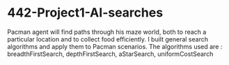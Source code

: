 # 442-Project1-AI-searches
Pacman agent will find paths through his maze world, both to reach a particular location and to collect food efficiently. I built general search algorithms and apply them to Pacman scenarios. The algorithms used are : breadthFirstSearch, depthFirstSearch, aStarSearch, uniformCostSearch
